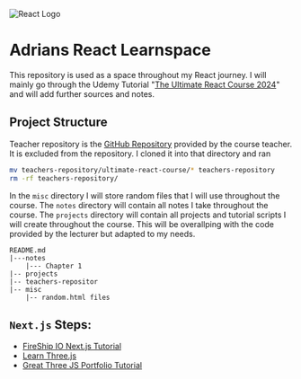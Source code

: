 ![React Logo](https://www.xpand-it.com/wp-content/uploads/2018/09/React-Logo.png)

# Adrians React Learnspace
This repository is used as a space throughout my React journey. I will mainly go through the Udemy Tutorial "[The Ultimate React Course 2024](https://www.udemy.com/course/the-ultimate-react-course/?couponCode=ACCAGE0923)" and will add further sources and notes.


## Project Structure
Teacher repository is the [GitHub Repository](https://github.com/jonasschmedtmann/ultimate-react-course) provided by the course teacher. It is excluded from the repository. I cloned it into that directory and ran 
```bash
mv teachers-repository/ultimate-react-course/* teachers-repository
rm -rf teachers-repository/
```
In the `misc` directory I will store random files that I will use throughout the course. The `notes` directory will contain all notes I take throughout the course. The `projects` directory will contain all projects and tutorial scripts I will create throughout the course. This will be overallping with the code provided by the lecturer but adapted to my needs.
```
README.md
|---notes
    |--- Chapter 1
|-- projects
|-- teachers-repositor
|-- misc
    |-- random.html files
```

## `Next.js` Steps:
* [FireShip IO Next.js Tutorial](https://fireship.io/courses/react-next-firebase/)
* [Learn Three.js](https://threejs.org/)
* [Great Three JS Portfolio Tutorial](https://www.youtube.com/watch?v=FkowOdMjvYo)
